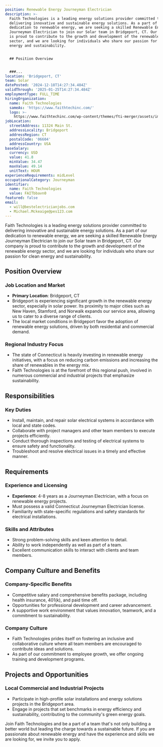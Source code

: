 ```yaml
---
position: Renewable Energy Journeyman Electrician
description: >-
  Faith Technologies is a leading energy solutions provider committed to
  delivering innovative and sustainable energy solutions. As a part of our
  dedication to renewable energy, we are seeking a skilled Renewable Energy
  Journeyman Electrician to join our Solar team in Bridgeport, CT. Our company
  is proud to contribute to the growth and development of the renewable energy
  sector, and we are looking for individuals who share our passion for clean
  energy and sustainability.


  ## Position Overview


  ###...
location: 'Bridgeport, CT'
team: Solar
datePosted: '2024-12-18T14:27:34.484Z'
validThrough: '2025-01-25T14:27:34.484Z'
employmentType: FULL_TIME
hiringOrganization:
  name: Faith Technologies
  sameAs: 'https://www.faithtechinc.com/'
  logo: >-
    https://www.faithtechinc.com/wp-content/themes/fti-merger/assets/images/logos/logo-fti.svg
jobLocation:
  streetAddress: 11324 Main St.
  addressLocality: Bridgeport
  addressRegion: CT
  postalCode: '06604'
  addressCountry: USA
baseSalary:
  currency: USD
  value: 41.8
  minValue: 34.47
  maxValue: 49.14
  unitText: HOUR
experienceRequirements: midLevel
occupationalCategory: Journeyman
identifier:
  name: Faith Technologies
  value: FAITbbavn0
featured: false
email:
  - will@bestelectricianjobs.com
  - Michael.Mckeaige@pes123.com
---
```




Faith Technologies is a leading energy solutions provider committed to delivering innovative and sustainable energy solutions. As a part of our dedication to renewable energy, we are seeking a skilled Renewable Energy Journeyman Electrician to join our Solar team in Bridgeport, CT. Our company is proud to contribute to the growth and development of the renewable energy sector, and we are looking for individuals who share our passion for clean energy and sustainability.

## Position Overview

### Job Location and Market

- **Primary Location**: Bridgeport, CT
- Bridgeport is experiencing significant growth in the renewable energy sector, especially in solar power. Its proximity to major cities such as New Haven, Stamford, and Norwalk expands our service area, allowing us to cater to a diverse range of clients.
- The local market conditions in Bridgeport favor the adoption of renewable energy solutions, driven by both residential and commercial demand.
  
### Regional Industry Focus

- The state of Connecticut is heavily investing in renewable energy initiatives, with a focus on reducing carbon emissions and increasing the share of renewables in the energy mix.
- Faith Technologies is at the forefront of this regional push, involved in numerous commercial and industrial projects that emphasize sustainability.

## Responsibilities

### Key Duties

- Install, maintain, and repair solar electrical systems in accordance with local and state codes.
- Collaborate with project managers and other team members to execute projects efficiently.
- Conduct thorough inspections and testing of electrical systems to ensure safety and functionality.
- Troubleshoot and resolve electrical issues in a timely and effective manner.

## Requirements

### Experience and Licensing

- **Experience**: 4-8 years as a Journeyman Electrician, with a focus on renewable energy projects.
- Must possess a valid Connecticut Journeyman Electrician license.
- Familiarity with state-specific regulations and safety standards for electrical installations.

### Skills and Attributes

- Strong problem-solving skills and keen attention to detail.
- Ability to work independently as well as part of a team.
- Excellent communication skills to interact with clients and team members.

## Company Culture and Benefits

### Company-Specific Benefits

- Competitive salary and comprehensive benefits package, including health insurance, 401(k), and paid time off.
- Opportunities for professional development and career advancement.
- A supportive work environment that values innovation, teamwork, and a commitment to sustainability.

### Company Culture

- Faith Technologies prides itself on fostering an inclusive and collaborative culture where all team members are encouraged to contribute ideas and solutions.
- As part of our commitment to employee growth, we offer ongoing training and development programs.

## Projects and Opportunities

### Local Commercial and Industrial Projects

- Participate in high-profile solar installations and energy solutions projects in the Bridgeport area.
- Engage in projects that set benchmarks in energy efficiency and sustainability, contributing to the community's green energy goals.

Join Faith Technologies and be a part of a team that's not only building a better world but leading the charge towards a sustainable future. If you are passionate about renewable energy and have the experience and skills we are looking for, we invite you to apply.